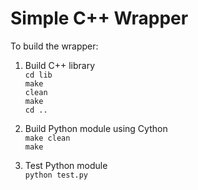 # Simple C++ Wrapper

To build the wrapper:

1. Build C++ library<br>
    <code>cd lib</code><br>
    <code>make clean</code><br>
    <code>make</code><br>
    <code>cd ..</code>

2. Build Python module using Cython<br>
   <code>make clean</code><br>
   <code>make</code>

3. Test Python module<br>
   <code>python test.py</code>

